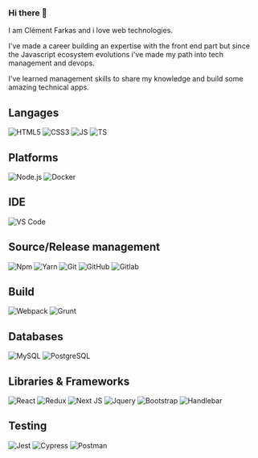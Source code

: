 ### Hi there 👋

I am Clément Farkas and i love web technologies.

I've made a career building an expertise with the front end part but since the Javascript ecosystem evolutions i've made my path into tech management and devops.

I've learned management skills to share my knowledge and build some amazing technical apps.

## Langages
![HTML5](https://img.shields.io/badge/-HTML5-E34F26?style=flat&logo=html5&logoColor=FFF)
![CSS3](https://img.shields.io/badge/-CSS-1572B6?style=flat&logo=css3&logoColor=FFF)
![JS](https://img.shields.io/badge/-JavaScript-F7DF1E?style=flat&logo=JavaScript&logoColor=000)
![TS](https://img.shields.io/badge/TypeScript-007ACC?style=flat&logo=typescript&logoColor=white)

## Platforms
![Node.js](https://img.shields.io/badge/-Node.js-339933?style=flat&logo=nodedotjs&logoColor=FFF)
![Docker](https://img.shields.io/badge/-Docker-2496ED?style=flat&logo=docker&logoColor=FFF)

## IDE
![VS Code](https://img.shields.io/badge/-VSCode-209ce9?style=flat&logo=visualstudiocode&logoColor=FFF)

## Source/Release management
![Npm](https://img.shields.io/badge/-Npm-C31614?style=flat&logo=npm&logoColor=FFF)
![Yarn](https://img.shields.io/badge/yarn-%232C8EBB.svg?style=flat&logo=git&logoColor=FFF)
![Git](https://img.shields.io/badge/-Git-F05032?style=flat&logo=git&logoColor=FFF)
![GitHub](https://img.shields.io/badge/github-%23121011.svg?style=flat&logo=github&logoColor=white)
![Gitlab](https://img.shields.io/badge/-Gitlab-fd7e14?style=flat&logo=gitlab&logoColor=FFF)

## Build
![Webpack](https://img.shields.io/badge/-Webpack-3073b9?style=flat&logo=webpack&logoColor=FFF)
![Grunt](https://img.shields.io/badge/-Grunt-fd7e14?style=flat&logo=grunt&logoColor=FFF)

## Databases
![MySQL](https://img.shields.io/badge/-MySQL-4479A1?style=flat&logo=MySQL&logoColor=FFF)
![PostgreSQL](https://img.shields.io/badge/-PostgreSQL-336791?style=flat&logo=PostgreSQL&logoColor=FFF)

## Libraries & Frameworks
![React](https://img.shields.io/badge/-React-61DAFB?style=flat&logo=React&logoColor=FFF)
![Redux](https://img.shields.io/badge/-Redux-61DAFB?style=flat&logo=Redux&logoColor=FFF)
![Next JS](https://img.shields.io/badge/Next-black?style=for-the-badge&logo=next.js&logoColor=white)
![Jquery](https://img.shields.io/badge/-jQuery-0769AD?style=flat&logo=jQuery&logoColor=FFF)
![Bootstrap](https://img.shields.io/badge/-Bootstrap-7952B3?style=flat&logo=Bootstrap&logoColor=FFF)
![Handlebar](https://img.shields.io/badge/-Handlebar-f0772b?style=flat&logo=handlebarsdotjs&logoColor=000)

## Testing
![Jest](https://img.shields.io/badge/-Jest-BF3A16?style=flat&logo=Jest&logoColor=FFF)
![Cypress](https://img.shields.io/badge/-Cypress-59595A?style=flat&logo=Cypress&logoColor=FFF)
![Postman](https://img.shields.io/badge/-Postman-FF6C37?style=flat&logo=Postman&logoColor=FFF)

<!--
**cdfarkas/cdfarkas** is a ✨ _special_ ✨ repository because its `README.md` (this file) appears on your GitHub profile.

Here are some ideas to get you started:

- 🔭 I’m currently working on ...
- 🌱 I’m currently learning ...
- 👯 I’m looking to collaborate on ...
- 🤔 I’m looking for help with ...
- 💬 Ask me about ...
- 📫 How to reach me: ...
- 😄 Pronouns: ...
- ⚡ Fun fact: ...

Logos codes : https://github.com/simple-icons/simple-icons/blob/develop/slugs.md
-->
